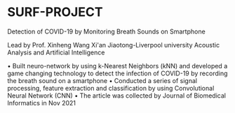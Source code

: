 # SURF-PROJECT
Detection of COVID-19 by Monitoring Breath Sounds on Smartphone

Lead by Prof. Xinheng Wang Xi'an Jiaotong-Liverpool university
Acoustic Analysis and Artificial Intelligence

• Built neuro-network by using k-Nearest Neighbors (kNN) and developed a game changing technology to detect the infection of COVID-19 by recording the breath sound on a smartphone
• Conducted a series of signal processing, feature extraction and classification by using Convolutional Neural Network (CNN)
• The article was collected by Journal of Biomedical Informatics in Nov 2021
